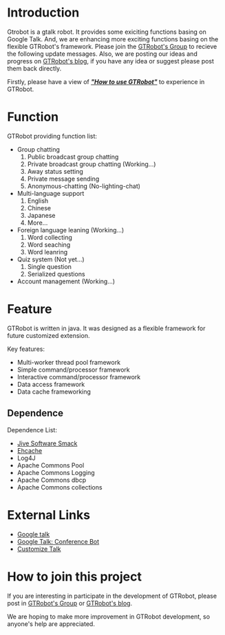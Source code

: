 # Introduction #
Gtrobot is a gtalk robot. It provides some exiciting functions basing on Google Talk. And, we are enhancing more exciting functions basing on the flexible GTRobot's framework. Please join the [GTRobot's Group](http://groups.google.com/group/GTRobot) to recieve the following update messages. Also, we are posting our ideas and progress on [GTRobot's blog](http://gtrobot.blogspot.com/), if you have any idea or suggest please post them back directly.

Firstly, please have a view of _**["How to use GTRobot"](http://code.google.com/p/gtalkrobot/wiki/usage)**_ to experience in GTRobot.

# Function #
GTRobot providing function list:
  * Group chatting
    1. Public broadcast group chatting
    1. Private broadcast group chatting (Working...)
    1. Away status setting
    1. Private message sending
    1. Anonymous-chatting (No-lighting-chat)
  * Multi-language support
    1. English
    1. Chinese
    1. Japanese
    1. More...
  * Foreign language leaning (Working...)
    1. Word collecting
    1. Word seaching
    1. Word leanring
  * Quiz system (Not yet...)
    1. Single question
    1. Serialized questions
  * Account management (Working...)

# Feature #
GTRobot is written in java. It was designed as a flexible framework for future customized extension.

Key features:
  * Multi-worker thread pool framework
  * Simple command/processor framework
  * Interactive command/processor framework
  * Data access framework
  * Data cache frameworking

## Dependence ##
Dependence List:
  * [Jive Software Smack](http://www.jivesoftware.org/smack/)
  * [Ehcache](http://ehcache.sourceforge.net/)
  * Log4J
  * Apache Commons Pool
  * Apache Commons Logging
  * Apache Commons dbcp
  * Apache Commons collections

# External Links #
  * [Google talk](http://talk.google.com/)
  * [Google Talk: Conference Bot](http://coders.meta.net.nz/~perry/jabber/confbot.php)
  * [Customize Talk](http://www.customizetalk.com/)

# How to join this project #
If you are interesting in participate in the development of GTRobot, please post in [GTRobot's Group](http://groups.google.com/group/GTRobot)  or [GTRobot's blog](http://gtrobot.blogspot.com/).

We are hoping to make more improvement in GTRobot development, so anyone's help are appreciated.
